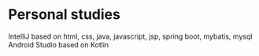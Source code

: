 # Personal studies
<p>
  IntelliJ based on html, css, java, javascript, jsp, spring boot, mybatis, mysql
  Android Studio based on Kotlin
</p>
